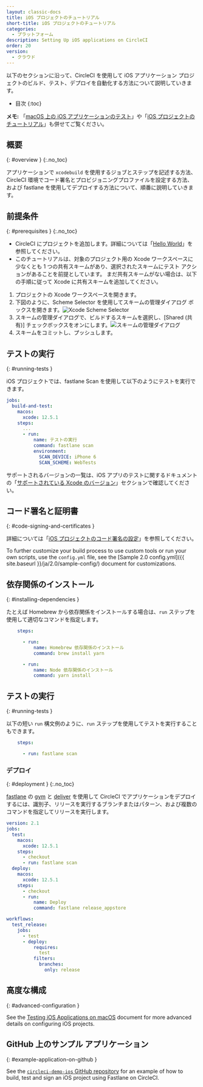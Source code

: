 ```yaml
---
layout: classic-docs
title: iOS プロジェクトのチュートリアル
short-title: iOS プロジェクトのチュートリアル
categories:
  - プラットフォーム
description: Setting Up iOS applications on CircleCI
order: 20
version:
  - クラウド
---
```


以下のセクションに沿って、CircleCI を使用して iOS アプリケーション プロジェクトのビルド、テスト、デプロイを自動化する方法について説明していきます。

* 目次
{:toc}

**メモ:** 「[macOS 上の iOS アプリケーションのテスト]({{site.baseurl}}/ja/2.0/testing-ios/)」や「[iOS プロジェクトのチュートリアル]({{site.baseurl}}/ja/2.0/hello-world-macos/)」も併せてご覧ください。

## 概要
{: #overview }
{:.no_toc}

アプリケーションで `xcodebuild` を使用するジョブとステップを記述する方法、CircleCI 環境でコード署名とプロビジョニングプロファイルを設定する方法、および fastlane を使用してデプロイする方法について、順番に説明していきます。

## 前提条件
{: #prerequisites }
{:.no_toc}

- CircleCI にプロジェクトを追加します。詳細については「[Hello World]({{site.baseurl}}/ja/2.0/hello-world/)」を参照してください。
- このチュートリアルは、対象のプロジェクト用の Xcode ワークスペースに少なくとも 1 つの共有スキームがあり、選択されたスキームにテスト アクションがあることを前提としています。 まだ共有スキームがない場合は、以下の手順に従って Xcode に共有スキームを追加してください。

1. プロジェクトの Xcode ワークスペースを開きます。
2. 下図のように、Scheme Selector を使用してスキームの管理ダイアログ ボックスを開きます。![Xcode Scheme Selector]({{site.baseurl}}/assets/img/docs/ios-getting-started-scheme-selector.png)
3. スキームの管理ダイアログで、ビルドするスキームを選択し、[Shared (共有)] チェックボックスをオンにします。![スキームの管理ダイアログ]({{site.baseurl}}/assets/img/docs/ios-getting-started-manage-schemes.png)
4. スキームをコミットし、プッシュします。

## テストの実行
{: #running-tests }

iOS プロジェクトでは、fastlane Scan を使用して以下のようにテストを実行できます。

```yml
jobs:
  build-and-test:
    macos:
      xcode: 12.5.1
    steps:
      ...
      - run:
          name: テストの実行
          command: fastlane scan
          environment:
            SCAN_DEVICE: iPhone 6
            SCAN_SCHEME: WebTests
```

サポートされるバージョンの一覧は、iOS アプリのテストに関するドキュメントの「[サポートされている Xcode のバージョン]({{site.baseurl}}/ja/2.0/testing-ios/#supported-xcode-versions)」セクションで確認してください。

## コード署名と証明書
{: #code-signing-and-certificates }

詳細については「[iOS プロジェクトのコード署名の設定]({{site.baseurl}}/ja/2.0/ios-codesigning/)」を参照してください。

To further customize your build process to use custom tools or run your own scripts, use the `config.yml` file, see the [Sample 2.0 config.yml]({{ site.baseurl }}/ja/2.0/sample-config/) document for customizations.

## 依存関係のインストール
{: #installing-dependencies }

たとえば Homebrew から依存関係をインストールする場合は、`run` ステップを使用して適切なコマンドを指定します。

```yml
    steps:

      - run:
          name: Homebrew 依存関係のインストール
          command: brew install yarn

      - run:
          name: Node 依存関係のインストール
          command: yarn install
```

## テストの実行
{: #running-tests }

以下の短い `run` 構文例のように、`run` ステップを使用してテストを実行することもできます。

```yml
    steps:

      - run: fastlane scan
```

### デプロイ
{: #deployment }
{:.no_toc}

[fastlane](https://fastlane.tools) の [gym](https://github.com/fastlane/fastlane/tree/master/gym) と [deliver](https://github.com/fastlane/fastlane/tree/master/deliver) を使用して CircleCI でアプリケーションをデプロイするには、識別子、リリースを実行するブランチまたはパターン、および複数のコマンドを指定してリリースを実行します。

```yml
version: 2.1
jobs:
  test:
    macos:
      xcode: 12.5.1
    steps:
      - checkout
      - run: fastlane scan
  deploy:
    macos:
      xcode: 12.5.1
    steps:
      - checkout
      - run:
          name: Deploy
          command: fastlane release_appstore

workflows:
  test_release:
    jobs:
      - test
      - deploy:
          requires:
            test
          filters:
            branches:
              only: release
```

## 高度な構成
{: #advanced-configuration }

See the [Testing iOS Applications on macOS]({{site.baseurl}}/ja/2.0/testing-ios/) document for more advanced details on configuring iOS projects.

## GitHub 上のサンプル アプリケーション
{: #example-application-on-github }

See the [`circleci-demo-ios` GitHub repository](https://github.com/CircleCI-Public/circleci-demo-ios) for an example of how to build, test and sign an iOS project using Fastlane on CircleCI.
